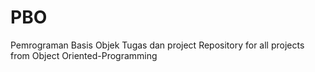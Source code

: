 # PBO
Pemrograman Basis Objek Tugas dan project
Repository for all projects from Object Oriented-Programming
